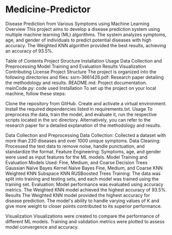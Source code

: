 # Medicine-Predictor

Disease Prediction from Various Symptoms using Machine Learning
Overview
This project aims to develop a disease prediction system using multiple machine learning (ML) algorithms. The system analyzes symptoms, age, and gender of individuals to predict potential diseases with high accuracy. The Weighted KNN algorithm provided the best results, achieving an accuracy of 93.5%.

Table of Contents
Project Structure
Installation
Usage
Data Collection and Preprocessing
Model Training and Evaluation
Results
Visualization
Contributing
License
Project Structure
The project is organized into the following directories and files:
ssrn-3661426.pdf: Research paper detailing the methodology and results.
README.md: Project documentation.
mainCode.py: code used
Installation
To set up the project on your local machine, follow these steps:

Clone the repository from GitHub.
Create and activate a virtual environment.
Install the required dependencies listed in requirements.txt.
Usage
To preprocess the data, train the model, and evaluate it, run the respective scripts located in the src directory. Alternatively, you can refer to the research paper for a detailed explanation of the methodology and results.

Data Collection and Preprocessing
Data Collection: Collected a dataset with more than 230 diseases and over 1000 unique symptoms.
Data Cleaning: Processed the text data to remove noise, handle punctuation, and standardize the format.
Feature Engineering: Symptoms, age, and gender were used as input features for the ML models.
Model Training and Evaluation
Models Used:
Fine, Medium, and Coarse Decision Trees
Gaussian Naïve Bayes
Kernel Naïve Bayes
Fine, Medium, and Coarse KNN
Weighted KNN
Subspace KNN
RUSBoosted Trees
Training: The data was split into training and testing sets, and each model was trained using the training set.
Evaluation: Model performance was evaluated using accuracy metrics. The Weighted KNN model achieved the highest accuracy of 93.5%.
Results
The Weighted KNN model provided the highest accuracy for disease prediction. The model's ability to handle varying values of K and give more weight to closer points contributed to its superior performance.

Visualization
Visualizations were created to compare the performance of different ML models. Training and validation metrics were plotted to assess model convergence and accuracy.

